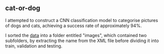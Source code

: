 ﻿## cat-or-dog
I attempted to construct a CNN classification model to categorise pictures of dogs and cats, achieving a success rate of approximately 94%.  

I sorted the [data](https://www.kaggle.com/datasets/devdgohil/the-oxfordiiit-pet-dataset) into a folder entitled "images", which contained two subfolders, by extracting the name from the XML file before dividing it into train, validation and testing. 
